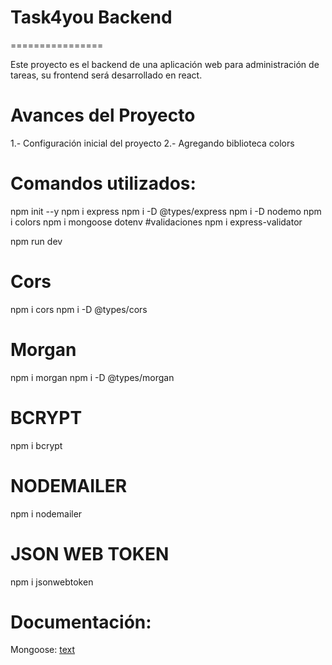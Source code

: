 # Task4you Backend
================

Este proyecto es el backend de una aplicación web para administración de tareas, su frontend será desarrollado en react.

# Avances del Proyecto

1.- Configuración inicial del proyecto
2.- Agregando biblioteca colors


# Comandos utilizados:

npm init --y
npm i express
npm i -D @types/express
npm i -D nodemo
npm i colors
npm i mongoose dotenv
#validaciones
npm i express-validator


npm run dev


# Cors
npm i cors
npm i -D @types/cors

# Morgan
npm i morgan
npm i -D @types/morgan

# BCRYPT
npm i bcrypt

# NODEMAILER
npm i nodemailer

# JSON WEB TOKEN
npm i jsonwebtoken

# Documentación:
Mongoose: [text](https://mongoosejs.com/docs/schematypes.html)
